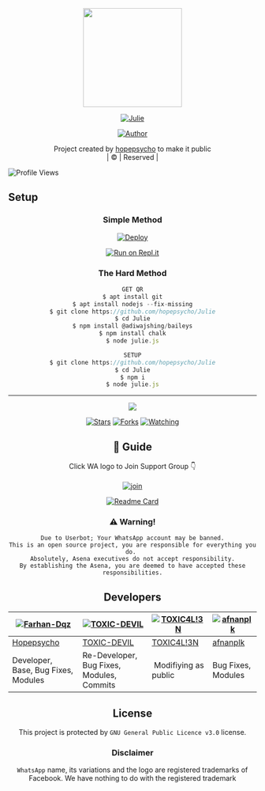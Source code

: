 
<div align="center">
  <img border-radius: 15px src="https://avatars.githubusercontent.com/u/83164448?v=4" width="200" height="200"/>
  <p align="center">
<a href="#"><img title="Julie" src="https://img.shields.io/badge/Julie-green?colorA=%23ff0000&colorB=%23017e40&style=for-the-badge"></a>
</p>
  <p align="center">
<a href="https://github.com/hopepsycho"><img title="Author" src="https://img.shields.io/badge/Author-hopepsycho/Julie?color=blue&style=for-the-badge&logo=whatsapp"></a>
</p>
</div>
<p align="center">
Project created by <a href="https://github.com/hopepsycho">hopepsycho</a> to make it public
    <br>
       | © |
        Reserved |
    <br> 
</p>

![Profile Views](https://hits.seeyoufarm.com/api/count/incr/badge.svg?url=https://github.com/hopepsycho/julie&title=Profile%20Views)

## Setup
<div align="center">

  ### Simple Method
  
[![Deploy](https://www.herokucdn.com/deploy/button.svg)](https://heroku.com/deploy?template=https://github.com/hopepsycho/Julie) 
  
[![Run on Repl.it](https://repl.it/badge/github/quiec/whatsAlfa)](https://replit.com/@hopepsycho/JulieMwol)
  
### The Hard Method
```js
GET QR
$ apt install git
$ apt install nodejs --fix-missing
$ git clone https://github.com/hopepsycho/Julie
$ cd Julie
$ npm install @adiwajshing/baileys
$ npm install chalk
$ node julie.js
```
      
```js
SETUP
$ git clone https://github.com/hopepsycho/Julie
$ cd Julie
$ npm i
$ node julie.js
```

----

  <p align="center">
  <a href="httsp://github.com/hopepsycho/Julie">
    
<a href="https://github.com/hopepsycho/followers">
<img src="https://img.shields.io/github/repo-size/hopepsycho/Julie?color=green&label=Repo%20total%20size&style=plastic">
<p align="center">
<a href="https://github.com/hopepsycho/followers"
<img title="Followers" src="https://img.shields.io/github/followers/hopepsycho?color=blue&style=flat-square"></a>
<a href="https://github.com/hopepsycho/Julie/stargazers/"><img title="Stars" src="https://img.shields.io/github/stars/hopepsycho/Julie?color=blue&style=flat-square"></a>
<a href="https://github.com/hopepsycho/Julie/network/members"><img title="Forks" src="https://img.shields.io/github/forks/hopepsycho/Julie?color=blue&style=flat-square"></a>
<a href="https://github.com/hopepsycho/Julie/watchers"><img title="Watching" src="https://img.shields.io/github/watchers/hopepsycho/Julie?label=Watchers&color=blue&style=flat-square"></a>
</p>

## 📢 Guide
Click WA logo to Join Support Group 👇
    <br>
<br>
  [![join](https://github.com/Alien-alfa/PublicBot/blob/main/wlogo.svg.png)](https://t.me/kunjappansupportez)
  <div align="center">
       
  [![Readme Card](https://github-readme-stats.vercel.app/api/pin/?username=hopepsycho&repo=Julie&theme=nightowl)](https://github.com/hopepsycho/Julie)
  </div>
    
### ⚠️ Warning! 
```
Due to Userbot; Your WhatsApp account may be banned.
This is an open source project, you are responsible for everything you do. 
Absolutely, Asena executives do not accept responsibility.
By establishing the Asena, you are deemed to have accepted these responsibilities.
```

## Developers
  <div align="center">
    
  [![Farhan-Dqz](https://github.com/hopepsycho.png?size=100)](https://github.com/hopepsycho) | [![TOXIC-DEVIL](https://github.com/TOXIC-DEVIL.png?size=100)](https://github.com/TOXIC-DEVIL) |  [![TOXIC4L!3N](https://github.com/Alien-alfa.png?size=100)](https://github.com/AI-VIKI) | [![afnanplk](https://github.com/afnanplk.png?size=100)](https://github.com/afnanplk) 
----|----|----|----
[Hopepsycho](https://github.com/hopepsycho) | [TOXIC-DEVIL](https://github.com/TOXIC-DEVIL) | [TOXIC4L!3N](https://github.com/AI-VIKI) | [afnanplk](https://github.com/afnanplk) 
Developer, Base, Bug Fixes, Modules| Re-Developer, Bug Fixes, Modules, Commits |  Modifiying  as   public | Bug Fixes, Modules 
  </div>
    


## License
This project is protected by `GNU General Public Licence v3.0` license.

### Disclaimer
`WhatsApp` name, its variations and the logo are registered trademarks of Facebook. We have nothing to do with the registered trademark
